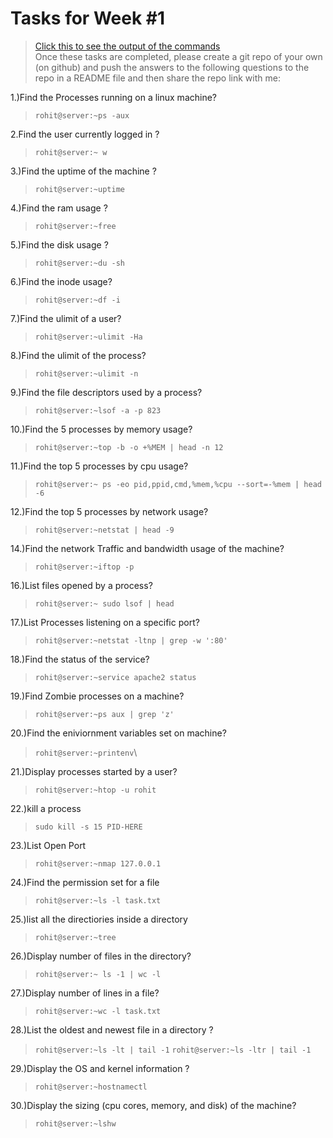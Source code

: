 Tasks for Week #1
==================
>[Click this to see the output of the commands](https://raw.githubusercontent.com/rohitjain25/task/main/OUTPUT.txt)\
>Once these tasks are completed, please create a git repo of your own (on github) and push the answers to the following questions to the repo in a README file and then share the repo link with me:

1.)Find the Processes running on a linux machine?
  >```rohit@server:~ps -aux```
  
2.Find the user currently logged in ?
  >```rohit@server:~ w```
  
3.)Find the uptime of the machine ?
  >```rohit@server:~uptime```
  
4.)Find the ram usage ?
  >```rohit@server:~free```
  
5.)Find the disk usage ?
  >```rohit@server:~du -sh```
  
6.)Find the inode usage?
  >```rohit@server:~df -i```
  
7.)Find the ulimit of a user?
  >```rohit@server:~ulimit -Ha```
  
8.)Find the ulimit of the process?
  >```rohit@server:~ulimit -n```
  
9.)Find the file descriptors used by a process?
  >```rohit@server:~lsof -a -p 823```
  
10.)Find the 5 processes by memory usage?
>```rohit@server:~top -b -o +%MEM | head -n 12```

11.)Find the top 5 processes by cpu usage?
>```rohit@server:~ ps -eo pid,ppid,cmd,%mem,%cpu --sort=-%mem | head -6```

12.)Find the top 5 processes by network usage?
>```rohit@server:~netstat | head -9```

14.)Find the network Traffic and bandwidth usage of the machine?
>```rohit@server:~iftop -p```

16.)List files opened by a process?
>```rohit@server:~ sudo lsof | head```

17.)List Processes listening on a specific port?
>```rohit@server:~netstat -ltnp | grep -w ':80'```

18.)Find the status of the service?
>```rohit@server:~service apache2 status```

19.)Find Zombie processes on a machine?
>```rohit@server:~ps aux | grep 'z'```

20.)Find the eniviornment variables set on machine?
>```rohit@server:~printenv```\

21.)Display processes started by a user?
>```rohit@server:~htop -u rohit```

22.)kill a process
>```sudo kill -s 15 PID-HERE```

23.)List Open Port
>```rohit@server:~nmap 127.0.0.1```

24.)Find the permission set for a file
>```rohit@server:~ls -l task.txt```

25.)list all the directiories inside a directory
>```rohit@server:~tree```

26.)Display number of files in the directory?
>```rohit@server:~ ls -1 | wc -l```

27.)Display number of lines in a file?
>```rohit@server:~wc -l task.txt```

28.)List the oldest and newest file in a directory ?
>```rohit@server:~ls -lt | tail -1```
>```rohit@server:~ls -ltr | tail -1```

29.)Display the OS and kernel information ?
>```rohit@server:~hostnamectl```

30.)Display the sizing (cpu cores, memory, and disk) of the machine?
>```rohit@server:~lshw```

